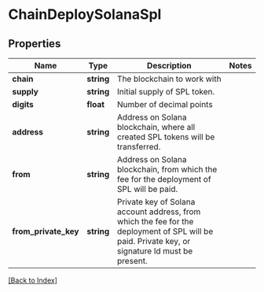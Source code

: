 # ChainDeploySolanaSpl

## Properties

Name | Type | Description | Notes
------------ | ------------- | ------------- | -------------
**chain** | **string** | The blockchain to work with |
**supply** | **string** | Initial supply of SPL token. |
**digits** | **float** | Number of decimal points |
**address** | **string** | Address on Solana blockchain, where all created SPL tokens will be transferred. |
**from** | **string** | Address on Solana blockchain, from which the fee for the deployment of SPL will be paid. |
**from_private_key** | **string** | Private key of Solana account address, from which the fee for the deployment of SPL will be paid. Private key, or signature Id must be present. |

[[Back to Index]](../index.md)
